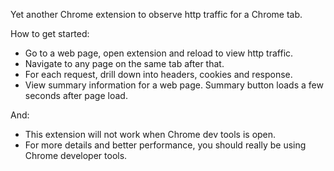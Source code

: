 Yet another Chrome extension to observe http traffic for a Chrome tab.

How to get started:
- Go to a web page, open extension and reload to view http traffic.
- Navigate to any page on the same tab after that.
- For each request, drill down into headers, cookies and response.
- View summary information for a web page. Summary button loads a few seconds after page load.

And:
- This extension will not work when Chrome dev tools is open.
- For more details and better performance, you should really be using Chrome developer tools. 

